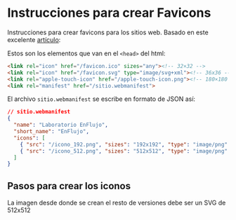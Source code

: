 # Instrucciones para crear Favicons

Instrucciones para crear favicons para los sitios web. Basado en este excelente [artículo](https://evilmartians.com/chronicles/how-to-favicon-in-2021-six-files-that-fit-most-needs): 

Estos son los elementos que van en el `<head>` del html:

```html
<link rel="icon" href="/favicon.ico" sizes="any"><!-- 32×32 -->
<link rel="icon" href="/favicon.svg" type="image/svg+xml"><!-- 36x36 -->
<link rel="apple-touch-icon" href="/apple-touch-icon.png"><!-- 180×180 -->
<link rel="manifest" href="/sitio.webmanifest">
```

El archivo `sitio.webmanifest` se escribe en formato de JSON así:

```json
// sitio.webmanifest
{
  "name": "Laboratorio EnFlujo",
  "short_name": "EnFlujo",
  "icons": [
    { "src": "/icono_192.png", "sizes": "192x192", "type": "image/png" },
    { "src": "/icono_512.png", "sizes": "512x512", "type": "image/png" }
  ]
}

```

## Pasos para crear los iconos

La imagen desde donde se crean el resto de versiones debe ser un SVG de 512x512
